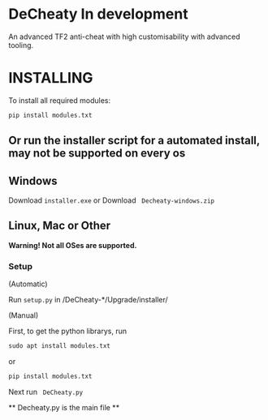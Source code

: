# DeCheaty In development
An advanced TF2 anti-cheat with high customisability with advanced tooling.
# INSTALLING
To install all required modules:
```txt
pip install modules.txt
```
Or run the installer script for a automated install, may not be supported on every os
---
## Windows
Download ``installer.exe``
or Download `` Decheaty-windows.zip``
## Linux, Mac or Other
__Warning! Not all OSes are supported.__
### Setup
(Automatic)

Run ``setup.py`` in /DeCheaty-*/Upgrade/installer/

(Manual)

First, to get the python librarys, run

```txt
sudo apt install modules.txt
```

or
```txt
pip install modules.txt
```

Next run `` DeCheaty.py``

** Decheaty.py is the main file **
